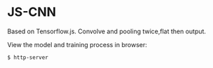 # JS-CNN
Based on Tensorflow.js.
Convolve and pooling twice,flat then output.

View the model and training process in browser:
```bash
$ http-server
```    